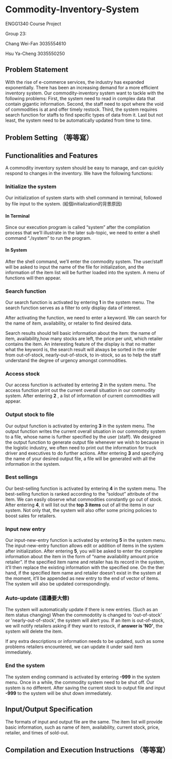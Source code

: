 # Commodity-Inventory-System
ENGG1340 Course Project

Group 23:

Chang Wei-Fan 3035554610

Hsu Ya-Cheng  3035550250
## Problem Statement
With the rise of e-commerce services, the industry has expanded exponentially. There has been an increasing demand for a more efficient inventory system. Our commodity-inventory system want to tackle with the following problems: First, the system need to read in complex data that contain gigantic information. Second, the staff need to spot where the void of commodities is at and offer timely restock. Third, the system requires search function for staffs to find specific types of data from it. Last but not least, the system need to be automatically updated from time to time. 

## Problem Setting （等等寫）


## Functionalities and Features
A commodity inventory system should be easy to manage, and can quickly respond to changes in the inventory. We have the following functions: 

### Initialize the system
Our initialization of system starts with shell command in terminal, followed by file input to the system. (給個initialization的背景原因)

#### In Terminal
Since our execution program is called “system” after the compilation process that we’ll illustrate in the later sub-topic, we need to enter a shell command “./system” to run the program.
#### In System 
After the shell command, we’ll enter the commodity system. The user/staff will be asked to input the name of the file for initialization, and the information of the item list will be further loaded into the system. A menu of functions will then appear.

### Search function 
Our search function is activated by entering **1** in the system menu. The search function serves as a filter to only display data of interest. 

After activating the function, we need to enter a keyword. We can search for the name of item, availability, or retailer to find desired data.

Search results should tell basic information about the item: the name of item, availability,how many stocks are left, the price per unit, which retailer contains the item. An interesting feature of the display is that no matter what the keyword is, the search result will always be sorted in the order from out-of-stock, nearly-out-of-stock, to in-stock, so as to help the staff understand the degree of urgency amongst commodities.

### Access stock  
Our access function is activated by entering **2** in the system menu. The access function print out the current overall situation in our commodity system. After entering **2** , a list of information of current commodities will appear.  

### Output stock to file
Our output function is activated by entering **3** in the system menu. The output function writes the current overall situation in our commodity system to a file, whose name is further specified by the user (staff). We designed the output function to generate output file whenever we wish to because in the logistic industry, we often need to print out the information for truck driver and executives to do further actions. After entering **3** and specifying the name of your desired output file, a file will be generated with all the information in the system. 
 
### Best sellings 
Our best-selling function is activated by entering **4** in the system menu. The best-selling function is ranked according to the “soldout” attribute of the item. We can easily observe what commodities constantly go out of stock. After entering **4**, it will list out the **top 3 items** out of all the items in our system. Not only that, the system will also offer some pricing policies to boost sales for retailers.

### Input new entry
Our input-new-entry function is activated by entering **5** in the system menu. The input-new-entry function allows edit or addition of items in the system after initialization. After entering **5**, you will be asked to enter the complete information about the item in the form of “name availability amount price retailer”. If the specified item name and retailer has its record in the system, it’ll then replace the existing information with the specified one. On the ther hand, if the specified item name and retailer doesn’t exist in the system at the moment, it’ll be appended as new entry to the end of vector of items. The system will also be updated correspondingly.

### Auto-update (這邊要大修)
The system will automatically update if there is new entries. (Such as an item status changing)
When the commodotity is changed to 'out-of-stock' or 'nearly-out-of-stock', the system will alert you.
If an item is out-of-stock, we will notify retailers asking if they want to restock, if **answer is 'NO'**, the system will delete the item.

If any extra descriptions or information needs to be updated, such as some problems retailers encountered, we can update it under said item immediately.

### End the system 
The system ending command is activated by entering **-999** in the system menu. Once in a while, the commodity system need to be shut off. Our system is no different. After saving the current stock to output file and input **-999** to the system will be shut down immediately.

## Input/Output Specification
The formats of input and output file are the same. The item list will provide basic information, such as name of item, availability, current stock, price, retailer, and times of sold-out. 

## Compilation and Execution Instructions （等等寫）
